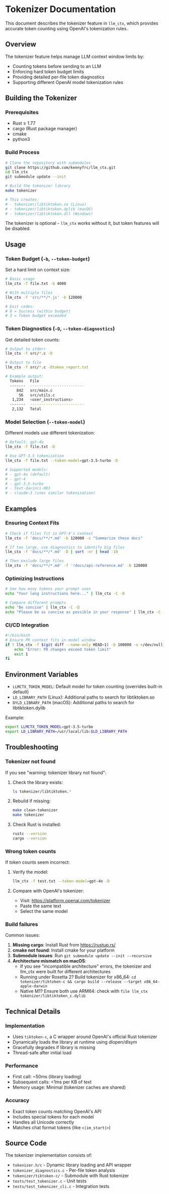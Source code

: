 # Tokenizer Documentation

This document describes the tokenizer feature in `llm_ctx`, which provides accurate token counting using OpenAI's tokenization rules.

## Overview

The tokenizer feature helps manage LLM context window limits by:
- Counting tokens before sending to an LLM
- Enforcing hard token budget limits
- Providing detailed per-file token diagnostics
- Supporting different OpenAI model tokenization rules

## Building the Tokenizer

### Prerequisites

- Rust ≥ 1.77
- cargo (Rust package manager)
- cmake
- python3

### Build Process

```bash
# Clone the repository with submodules
git clone https://github.com/kennyfrc/llm_ctx.git
cd llm_ctx
git submodule update --init

# Build the tokenizer library
make tokenizer

# This creates:
# - tokenizer/libtiktoken.so (Linux)
# - tokenizer/libtiktoken.dylib (macOS)
# - tokenizer/libtiktoken.dll (Windows)
```

The tokenizer is optional - `llm_ctx` works without it, but token features will be disabled.

## Usage

### Token Budget (`-b`, `--token-budget`)

Set a hard limit on context size:

```bash
# Basic usage
llm_ctx -f file.txt -b 4000

# With multiple files
llm_ctx -f 'src/**/*.js' -b 128000

# Exit codes:
# 0 = Success (within budget)
# 3 = Token budget exceeded
```

### Token Diagnostics (`-D`, `--token-diagnostics`)

Get detailed token counts:

```bash
# Output to stderr
llm_ctx -f src/*.c -D

# Output to file
llm_ctx -f src/*.c -Dtoken_report.txt

# Example output:
  Tokens   File
  -------  ------------------------
     842   src/main.c
      56   src/utils.c
   1,234   <user_instructions>
  -------  ------------------------
   2,132   Total
```

### Model Selection (`--token-model`)

Different models use different tokenization:

```bash
# Default: gpt-4o
llm_ctx -f file.txt -D

# Use GPT-3.5 tokenization
llm_ctx -f file.txt --token-model=gpt-3.5-turbo -D

# Supported models:
# - gpt-4o (default)
# - gpt-4
# - gpt-3.5-turbo
# - text-davinci-003
# - claude-3 (uses similar tokenization)
```

## Examples

### Ensuring Context Fits

```bash
# Check if files fit in GPT-4's context
llm_ctx -f 'docs/**/*.md' -b 128000 -c "Summarize these docs"

# If too large, use diagnostics to identify big files
llm_ctx -f 'docs/**/*.md' -D | sort -nr | head -10

# Then exclude large files
llm_ctx -f 'docs/**/*.md' -f '!docs/api-reference.md' -b 128000
```

### Optimizing Instructions

```bash
# See how many tokens your prompt uses
echo "Your long instructions here..." | llm_ctx -C -D

# Compare different prompts
echo "Be concise" | llm_ctx -C -D
echo "Please be as concise as possible in your response" | llm_ctx -C -D
```

### CI/CD Integration

```bash
#!/bin/bash
# Ensure PR context fits in model window
if ! llm_ctx -f $(git diff --name-only HEAD~1) -b 100000 -o >/dev/null; then
    echo "Error: PR changes exceed token limit"
    exit 1
fi
```

## Environment Variables

- `LLMCTX_TOKEN_MODEL`: Default model for token counting (overrides built-in default)
- `LD_LIBRARY_PATH` (Linux): Additional paths to search for libtiktoken.so
- `DYLD_LIBRARY_PATH` (macOS): Additional paths to search for libtiktoken.dylib

Example:
```bash
export LLMCTX_TOKEN_MODEL=gpt-3.5-turbo
export LD_LIBRARY_PATH=/usr/local/lib:$LD_LIBRARY_PATH
```

## Troubleshooting

### Tokenizer not found

If you see "warning: tokenizer library not found":

1. Check the library exists:
   ```bash
   ls tokenizer/libtiktoken.*
   ```

2. Rebuild if missing:
   ```bash
   make clean-tokenizer
   make tokenizer
   ```

3. Check Rust is installed:
   ```bash
   rustc --version
   cargo --version
   ```

### Wrong token counts

If token counts seem incorrect:

1. Verify the model:
   ```bash
   llm_ctx -f test.txt --token-model=gpt-4o -D
   ```

2. Compare with OpenAI's tokenizer:
   - Visit: https://platform.openai.com/tokenizer
   - Paste the same text
   - Select the same model

### Build failures

Common issues:

1. **Missing cargo**: Install Rust from https://rustup.rs/
2. **cmake not found**: Install cmake for your platform
3. **Submodule issues**: Run `git submodule update --init --recursive`
4. **Architecture mismatch on macOS**: 
   - If you see "incompatible architecture" errors, the tokenizer and llm_ctx were built for different architectures
   - Running under Rosetta 2? Build tokenizer for x86_64: `cd tokenizer/tiktoken-c && cargo build --release --target x86_64-apple-darwin`
   - Native M1? Ensure both use ARM64: check with `file llm_ctx tokenizer/libtiktoken_c.dylib`

## Technical Details

### Implementation

- Uses `tiktoken-c`, a C wrapper around OpenAI's official Rust tokenizer
- Dynamically loads the library at runtime using dlopen/dlsym
- Gracefully degrades if library is missing
- Thread-safe after initial load

### Performance

- First call: ~50ms (library loading)
- Subsequent calls: <1ms per KB of text
- Memory usage: Minimal (tokenizer caches are shared)

### Accuracy

- Exact token counts matching OpenAI's API
- Includes special tokens for each model
- Handles all Unicode correctly
- Matches chat format tokens (like `<|im_start|>`)

## Source Code

The tokenizer implementation consists of:

- `tokenizer.h/c` - Dynamic library loading and API wrapper
- `tokenizer_diagnostics.c` - Per-file token analysis
- `tokenizer/tiktoken-c/` - Submodule with Rust tokenizer
- `tests/test_tokenizer.c` - Unit tests
- `tests/test_tokenizer_cli.c` - Integration tests